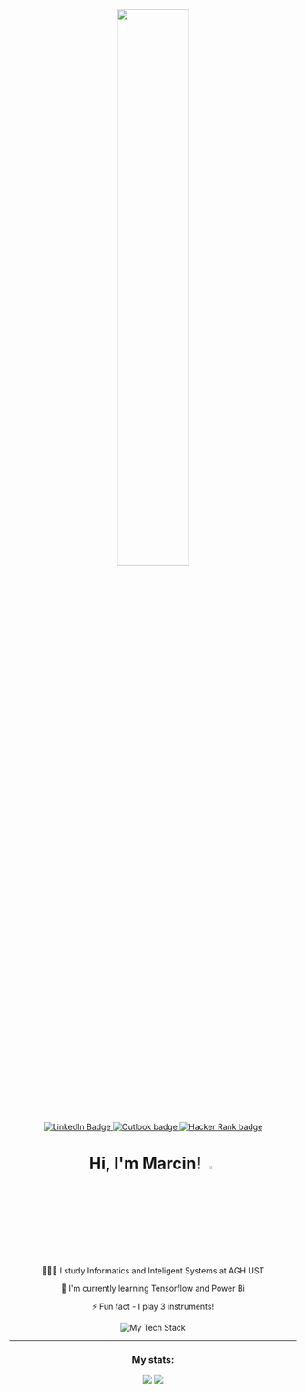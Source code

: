 <div id="header" align="center">
  <img src="https://user-images.githubusercontent.com/81770791/228799580-3d5d7ffa-abc0-4426-961b-096760674c33.gif" width="50%"/>
  <div class="badges">
    <a href="https://www.linkedin.com/in/marcin-zub-615500237?lipi=urn%3Ali%3Apage%3Ad_flagship3_profile_view_base_contact_details%3B%2F6VeYqaPSbSqdLe0So4Xwg%3D%3D">
      <img src="https://img.shields.io/badge/LinkedIn-blue?style=for-the-badge&logo=linkedin&logoColor=white" alt="LinkedIn Badge"/>
    </a>
    <a href="mailto:marcin_zub@outlook.com?subject=[GitHub]">
      <img src="https://img.shields.io/badge/outlook-1DA1F2?style=for-the-badge&logo=microsoftoutlook&logoColor=white" alt="Outlook badge"/>
    </a>
    <a href="https://www.hackerrank.com/marcin_zub">
      <img src="https://img.shields.io/badge/hacker_rank-000?style=for-the-badge&logo=hackerrank&logoColor=white" alt="Hacker Rank badge">
    </a>
  </div>
  <h1>
    Hi, I'm Marcin!
    <img src="https://user-images.githubusercontent.com/81770791/228804794-f344caca-00ec-41e3-a535-5398a75b8b86.gif" alt="waving hand" width="4%">
  </h1>
</div>



<div id="about-me" align="center" markdown=1>
  <p>👨🏻‍🎓 I study Informatics and Inteligent Systems at AGH UST</p>

  <p>🧠 I'm currently learning Tensorflow and Power Bi</p>

  <p>⚡️ Fun fact - I play 3 instruments!</p>
  
<!--   Data Analyst | ML Engineer | Python Developer -->

<img src="https://github-readme-tech-stack.vercel.app/api/cards?fontSize=19&lineCount=5&line1=python,python,auto;c,C,09b87c;c%2B%2B,C%2B%2B,auto;&line2=mysql,mysql,a9a572;postgresql,postgresql,d7931e;&line3=anaconda,anaconda,d35855;numpy,numpy,5a6caf;pandas,pandas,bb8fb3;&line4=jupyter,Jupyter_notebook,6c6742;scikitlearn,SciKit_Learn,fb5397;&line5=git,Git,33d6ed;github,Github,4aa7f1;visualstudiocode,VS_Code,1e754a;" alt="My Tech Stack" />
</div>

  
---


<div id="stats" align="center" markdown=1>
  <h3>My stats: </h3>
  <img src="https://github-readme-stats.vercel.app/api?username=MarcinZ20">
  <img src="https://github-readme-stats.vercel.app/api/top-langs/?username=MarcinZ20">
</div>
